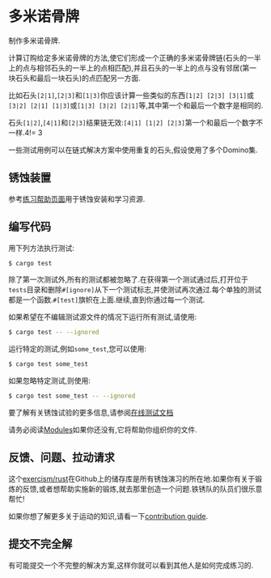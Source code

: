# 多米诺骨牌

制作多米诺骨牌.

计算订购给定多米诺骨牌的方法,使它们形成一个正确的多米诺骨牌链(石头的一半上的点与相邻石头的一半上的点相匹配),并且石头的一半上的点与没有邻居(第一块石头和最后一块石头)的点匹配另一方面.

比如石头`[2|1]`,`[2|3]`和`[1|3]`你应该计算一些类似的东西`[1|2] [2|3] [3|1]`或`[3|2] [2|1] [1|3]`或`[1|3] [3|2] [2|1]`等,其中第一个和最后一个数字是相同的.

石头`[1|2]`,`[4|1]`和`[2|3]`结果链无效:`[4|1] [1|2] [2|3]`第一个和最后一个数字不一样.4!= 3

一些测试用例可以在链式解决方案中使用重复的石头,假设使用了多个Domino集.

## 锈蚀装置

参考[练习帮助页面][help-page]用于锈蚀安装和学习资源.

## 编写代码

用下列方法执行测试:

```bash
$ cargo test
```

除了第一次测试外,所有的测试都被忽略了.在获得第一个测试通过后,打开位于`tests`目录和删除`#[ignore]`从下一个测试标志,并使测试再次通过.每个单独的测试都是一个函数.`#[test]`旗帜在上面.继续,直到你通过每一个测试.

如果希望在不编辑测试源文件的情况下运行所有测试,请使用:

```bash
$ cargo test -- --ignored
```

运行特定的测试,例如`some_test`,您可以使用:

```bash
$ cargo test some_test
```

如果忽略特定测试,则使用:

```bash
$ cargo test some_test -- --ignored
```

要了解有关锈蚀试验的更多信息,请参阅[在线测试文档][rust-tests]

请务必阅读[Modules](https://doc.rust-lang.org/book/2018-edition/ch07-00-modules.html)如果你还没有,它将帮助你组织你的文件.

## 反馈、问题、拉动请求

这个[exercism/rust](https://github.com/exercism/rust)在Github上的储存库是所有锈蚀演习的所在地.如果你有关于锻炼的反馈,或者想帮助实施新的锻炼,就去那里创造一个问题.铁锈队的队员们很乐意帮忙!

如果你想了解更多关于运动的知识,请看一下[contribution guide](https://github.com/exercism/docs/blob/master/contributing-to-language-tracks/README.md).

[help-page]: https://exercism.io/tracks/rust/learning

[modules]: https://doc.rust-lang.org/book/2018-edition/ch07-00-modules.html

[cargo]: https://doc.rust-lang.org/book/2018-edition/ch14-00-more-about-cargo.html

[rust-tests]: https://doc.rust-lang.org/book/2018-edition/ch11-02-running-tests.html

## 提交不完全解

有可能提交一个不完整的解决方案,这样你就可以看到其他人是如何完成练习的.
